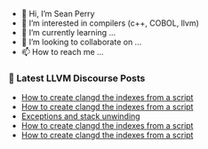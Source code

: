 - 👋 Hi, I’m Sean Perry
- 👀 I’m interested in compilers (c++, COBOL, llvm)
- 🌱 I’m currently learning ...
- 💞️ I’m looking to collaborate on ...
- 📫 How to reach me ...

<!---
s66perry/s66perry is a ✨ special ✨ repository because its `README.md` (this file) appears on your GitHub profile.
You can click the Preview link to take a look at your changes.
--->
### 📕 Latest LLVM Discourse Posts

<!-- DISCOURSE-LLVM:START -->
- [How to create clangd the indexes from a script](https://discourse.llvm.org/t/how-to-create-clangd-the-indexes-from-a-script/70948#post_7)
- [How to create clangd the indexes from a script](https://discourse.llvm.org/t/how-to-create-clangd-the-indexes-from-a-script/70948#post_6)
- [Exceptions and stack unwinding](https://discourse.llvm.org/t/exceptions-and-stack-unwinding/70949#post_1)
- [How to create clangd the indexes from a script](https://discourse.llvm.org/t/how-to-create-clangd-the-indexes-from-a-script/70948#post_5)
- [How to create clangd the indexes from a script](https://discourse.llvm.org/t/how-to-create-clangd-the-indexes-from-a-script/70948#post_4)
<!-- DISCOURSE-LLVM:END -->
